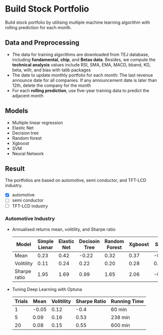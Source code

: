 # Build Stock Portfolio 
<!---🦁🙉😹🧑💗🦁🏋🐱🖼️📝--->


Build stock portfolio by utilising multiple machine learning algorithm with rolling prediction for each month.

## Data and Preprocessing
- The data for training algorithms are downloaded from TEJ database, including **fundamental**, **chip**, and **Betas data**. Besides, we compute the **technical analysis** values include RSI, SMA, EMA, MACD, bband, KD, beta, willr, and bias with talib packages
- The date to update monthly portfolio for each month: The last revenue announce date for all companies. If any announcement date is later than 12th, delete the company for the month
- For each **rolling prediction**, use five-year training data to predict the adjacent month

## Models
- Multiple linear regression
- Elastic Net
- Decision tree
- Random forest
- Xgboost
- SVM
- Neural Network

## Result
 The portfolios are based on automotive, semi conductor, and TFT-LCD industry. 
- [x] automotive
- [ ] semi conductor
- [ ] TFT-LCD industry
 
### Automotive Industry
- Annualised returns mean, volitility, and Sharpe ratio 

    | Model      | Simple Lienar | Elastic Net | Decisoin Tree | Random Forest | Xgboost | SVM   | Deep Learning | Ensemble Voting |
    | -----      | ------------- | ------------| ------------- | --------------| --------| ----  | --------------| ----------------|
    | Mean       | 0.23          | 0.42        | -0.22         | 0.32          | 0.37    | -0.04 | 0.01          |      0.30       |
    |Volitility  | 0.11          | 0.24        | 0.22          | 0.20          | 0.28    | 0.17  | 0.16          |       0.13      |
    |Sharpe ratio| 1.95          | 1.69        | 0.99          | 1.65          | 2.06    | -0.22 | 0.08          |       2.33      |

- Tuning Deep Learning with Optuna
    
    | Trials | Mean | Volitility | Sharpe Ratio | Running Time     |
    | ------ | ---- | ---------- | ------------ | ---------------- |
    | 1      | -0.05 | 0.12      | -0.4         | 60 min           |
    | 5      | 0.09 | 0.16       | 0.53         | 238 min          |
    | 20     | 0.08 | 0.15       | 0.55         | 600 min          |



